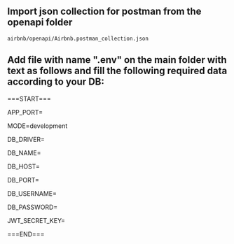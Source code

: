 ## Import json collection for postman from the openapi folder 
    airbnb/openapi/Airbnb.postman_collection.json   

## Add file with name ".env" on the main folder with text as follows and fill the following required data according to your DB:

===START===

APP_PORT=

MODE=development

DB_DRIVER=

DB_NAME=

DB_HOST=

DB_PORT=

DB_USERNAME=

DB_PASSWORD=

JWT_SECRET_KEY=

===END===
